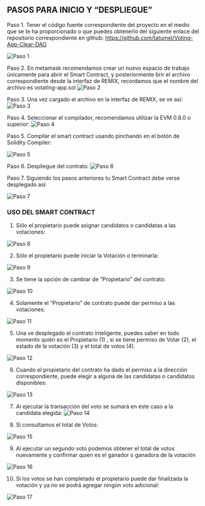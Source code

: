  ## PASOS PARA INICIO Y “DESPLIEGUE”

Paso 1. Tener el código fuente correspondiente del proyecto en el medio que se te ha proporcionado o que puedes obtenerlo del siguiente enlace del repositorio correspondiente en github: https://github.com/tatumel/Voting-App-Clear-DAO

![Paso 1](https://i.postimg.cc/0QLJGxvZ/1.png)


Paso 2. En metamask recomendamos crear un nuevo espacio de trabajo únicamente para abrir el Smart Contract, y posteriormente brir el archivo correspondiente desde la interfaz de REMIX, recordamos que el nombre del archivo es votating-app.sol
![Paso 2](https://i.postimg.cc/prfyDFqX/2.png)


Paso 3. Una vez cargado el archivo en la interfaz de REMIX, se ve así:
![Paso 3](https://i.postimg.cc/0y2rwrmP/3.png)


Paso 4. Seleccionar el compilador, recomendamos utilizar la EVM 0.8.0 o superior:
![Paso 4](https://i.postimg.cc/pVz9NwRb/4.png)


Paso 5. Compilar el smart contract usando pinchando en el botón de Solidity Compiler:

![Paso 5](https://i.postimg.cc/QxDFjfdB/5.png)


Paso 6. Despliegue del contrato:
![Paso 6](https://i.postimg.cc/X7gpq9rs/6.png)


Paso 7. Siguiendo los pasos anteriores tu Smart Contract debe verse desplegado así:

![Paso 7](https://i.postimg.cc/CxP5HYHD/7.png)



### USO DEL SMART CONTRACT

1. Sólo el propietario puede asignar candidatos o candidatas a las votaciones:

![Paso 8](https://i.postimg.cc/dVqZj5MM/1-1.png)


2. Sólo el propietario puede iniciar la Votación o terminarla:

![Paso 9](https://i.postimg.cc/WbmJZQH6/1-2.png)


3. Se tiene la opción de cambiar de “Propietario” del contrato:

![Paso 10](https://i.postimg.cc/ncfDCH0h/1-3.png)


4. Solamente el “Propietario” de contrato puede dar permiso a las votaciones:

![Paso 11](https://i.postimg.cc/YS04Jjqb/1-4.png)


5. Una ve desplegado el contrato inteligente, puedes saber en todo momento quién es el Propietario (1) , si se tiene permiso de Votar (2), el estado de la votación (3) y el total de votos (4).

![Paso 12](https://i.postimg.cc/XNC5jZKP/1-5.png)


6. Cuando el propietario del contrato ha dado el permiso a la dirección correspondiente, puede elegir a alguna de las candidatas o candidatos disponibles:

![Paso 13](https://i.postimg.cc/QMzBssFs/1-6.png)


7. Al ejecutar la transacción del voto se sumará en éste caso a la candidata elegida:
![Paso 14](https://i.postimg.cc/x1tJxLYX/1-7.png)


8. Si consultamos el total de Votos:

![Paso 15](https://i.postimg.cc/QC1K0PxD/1-8.png)


9. Al ejecutar un segundo voto podemos obtener el total de votos nuevamente y confirmar quien es el ganador o ganadora de la votación

![Paso 16](https://i.postimg.cc/Hx7rkKMM/1-9.png)


10. Si los votos se han completado el propietario puede dar finalizada la votación y ya no se podrá agregar ningún voto adicional:

![Paso 17](https://i.postimg.cc/zvZVbjwc/2-1.png)
